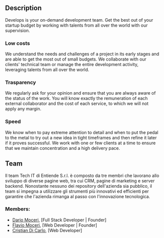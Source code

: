 ## Description

Develops is your on-demand development team. Get the best out of your startup budget by working with talents from all over the world with our supervision.

### Low costs

We understand the needs and challenges of a project in its early stages and are able to get the most out of small budgets. We collaborate with our clients' technical team or manage the entire development activity, leveraging talents from all over the world.

### Trasparency

We regularly ask for your opinion and ensure that you are always aware of the status of the work. You will know exactly the remuneration of each external collaborator and the cost of each service, to which we will not apply any margin.

### Speed

We know when to pay extreme attention to detail and when to put the pedal to the metal to try out a new idea in tight timeframes and then refine it later if it proves successful. We work with one or few clients at a time to ensure that we maintain concentration and a high delivery pace.

## Team

Il team Tech IT di Entiende S.r.l. è composto da tre membri che lavorano allo sviluppo di diverse pagine web, tra cui CRM, pagine di marketing e server backend. Nonostante nessuno dei repository dell'azienda sia pubblico, il team si impegna a utilizzare gli strumenti più innovativi ed efficienti per garantire che l'azienda rimanga al passo con l'innovazione tecnologica.

### Members:

- [Dario Moceri](https://github.com/itsdeka), [Full Stack Developer | Founder]
- [Flavio Moceri](https://github.com/flaviomoceri), [Web Developer | Founder]
- [Cristian Di Carlo](https://github.com/Okazakee), [Web Developer]

